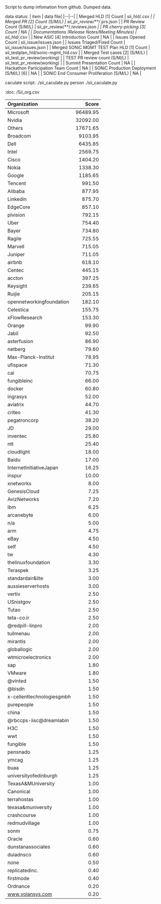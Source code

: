 Script to dump infomation from github.
Dumped data.

data status:
| item | data file|
|--|--|
| Merged HLD [1] Count | sii_hld/*.csv |
| Merged PR [2] Count (S/M/L) | sii_pr_review/**/*.prs.json |
| PR Review Count (S/M/L) | sii_pr_review/**/*.reviews.json |
| PR cherry-picking [3] Count | NA |
| Documentations (Release Notes/Meeting Minutes) | sii_hld/*.csv |
| New ASIC [4] Introduction Count | NA |
| Issues Opened Count | sii_issue/issues.json |
| Issues Triaged/Fixed Count | sii_issue/issues.json |
| Merged SONiC MGMT TEST Plan HLD [1] Count | sii_testplan_hld/sonic-mgmt_hld.csv |
| Merged Test cases [2] (S/M/L) | sii_test_pr_review(working) |
| TEST PR review count (S/M/L) | sii_test_pr_review(working) |
| Summit Presentation Count | NA |
| Hackathon Participation Team Count | NA |
| SONiC Production Deployment (S/M/L) [6] | NA |
| SONiC End Consumer Proliferation (S/M/L) | NA |

caculate script:
./sii_caculate.py person
./sii_caculate.py

:doc: /Sii_org.csv

|Organization|Score                      |
| :-- | --: |
|Microsoft|96489.95|
|Nvidia|32092.00|
|Others|17671.65|
|Broadcom|9103.95|
|Dell|6435.85|
|Intel|2569.75|
|Cisco|1404.20|
|Nokia|1338.30|
|Google|1185.65|
|Tencent|991.50|
|Alibaba|877.95|
|Linkedin|875.70|
|EdgeCore|857.10|
|plvision|792.15|
|Uber|754.40|
|Bayer|734.80|
|Ragile|725.55|
|Marvell|715.05|
|Juniper|711.05|
|airbnb|618.10|
|Centec|445.15|
|accton|397.25|
|Keysight|239.65|
|Ruijie|205.15|
|opennetworkingfoundation|182.10|
|Celestica|155.75|
|xFlowResearch|153.30|
|Orange|99.90|
|Jabil|92.50|
|asterfusion|86.90|
|netberg|79.60|
|Max-Planck-Institut|78.95|
|ufispace|71.30|
|cai|70.75|
|fungibleinc|66.00|
|docker|60.80|
|ingrasys|52.00|
|aviatrix|44.70|
|criteo|41.30|
|pegatroncorp|38.20|
|JD|29.00|
|inventec|25.80|
|ntt|25.40|
|cloudlight|18.00|
|Baidu|17.00|
|InternetInitiativeJapan|16.25|
|inspur|10.00|
|xnetworks|8.00|
|GenesisCloud|7.25|
|AvizNetworks|7.20|
|ibm|6.25|
|arcanebyte|6.00|
|n/a|5.00|
|arm|4.75|
|eBay|4.50|
|self|4.50|
|tw|4.30|
|thelinuxfoundation|3.30|
|Teraspek|3.25|
|standardair&lite|3.00|
|aussieserverhosts|3.00|
|vertiv|2.50|
|USnistgov|2.50|
|Tutao|2.50|
|teta-co.ir|2.50|
|@redpill-linpro|2.00|
|tuilmenau|2.00|
|mirantis|2.00|
|globallogic|2.00|
|wtmicroelectronics|2.00|
|sap|1.80|
|VMware|1.80|
|@vinted|1.50|
|@bisdn|1.50|
|x-cellenttechnologiesgmbh|1.50|
|purepeople|1.50|
|china|1.50|
|@rbccps-iisc@dreamlabin|1.50|
|H3C|1.50|
|wwt|1.50|
|fungible|1.50|
|pensnado|1.25|
|ymcag|1.25|
|buaa|1.25|
|universityofedinburgh|1.25|
|TexasA&MUniversity|1.00|
|Canonical|1.00|
|terrahostas|1.00|
|texasa&muniversity|1.00|
|crashcourse|1.00|
|redmudvillage|1.00|
|sonm|0.75|
|Oracle|0.60|
|dunstanassociates|0.60|
|duiadnsco|0.60|
|none|0.50|
|replicatedinc.|0.40|
|firstmode|0.40|
|Ordnance|0.20|
|www.volansys.com|0.20|
